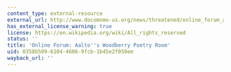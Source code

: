 ```yaml
---
content_type: external-resource
external_url: http://www.docomomo-us.org/news/threatened/online_forum_aaltos_woodberry_poetry_room
has_external_license_warning: true
license: https://en.wikipedia.org/wiki/All_rights_reserved
status: ''
title: 'Online Forum: Aalto''s Woodberry Poetry Room'
uid: 0358b509-6104-4606-9fcb-1b45e2f050ee
wayback_url: ''
---
```

